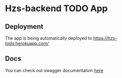 # Hzs-backend TODO App

## Deployment

The app is being automatically deployed to https://hzs-todo.herokuapp.com/

## Docs

You can check out swagger documentation [here](https://hzs-todo.herokuapp.com/swagger-ui/)